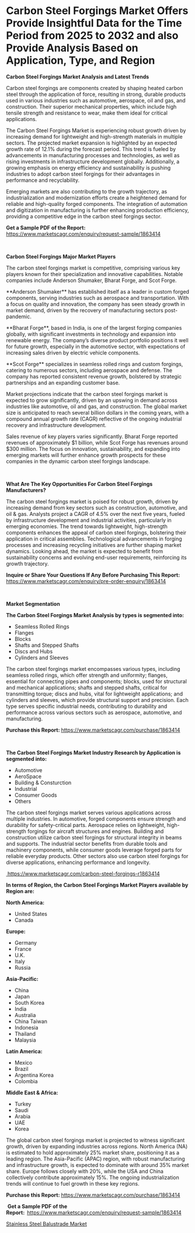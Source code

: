 <p><h1>Carbon Steel Forgings Market Offers Provide Insightful Data for the Time Period from 2025 to 2032 and also Provide Analysis Based on Application, Type, and Region</h1></p><p><strong>Carbon Steel Forgings Market Analysis and Latest Trends</strong></p>
<p><p>Carbon steel forgings are components created by shaping heated carbon steel through the application of force, resulting in strong, durable products used in various industries such as automotive, aerospace, oil and gas, and construction. Their superior mechanical properties, which include high tensile strength and resistance to wear, make them ideal for critical applications.</p><p>The Carbon Steel Forgings Market is experiencing robust growth driven by increasing demand for lightweight and high-strength materials in multiple sectors. The projected market expansion is highlighted by an expected growth rate of 12.1% during the forecast period. This trend is fueled by advancements in manufacturing processes and technologies, as well as rising investments in infrastructure development globally. Additionally, a growing emphasis on energy efficiency and sustainability is pushing industries to adopt carbon steel forgings for their advantages in performance and recyclability.</p><p>Emerging markets are also contributing to the growth trajectory, as industrialization and modernization efforts create a heightened demand for reliable and high-quality forged components. The integration of automation and digitization in manufacturing is further enhancing production efficiency, providing a competitive edge in the carbon steel forgings sector.</p></p>
<p><strong>Get a Sample PDF of the Report:&nbsp;</strong> <a href="https://www.marketscagr.com/enquiry/request-sample/1863414?utm_campaign=2935&utm_medium=2&utm_source=Github&utm_content=ia&utm_term=01042025&utm_id=carbon-steel-forgings">https://www.marketscagr.com/enquiry/request-sample/1863414</a></p>
<p>&nbsp;</p>
<p><strong>Carbon Steel Forgings Major Market Players</strong></p>
<p><p>The carbon steel forgings market is competitive, comprising various key players known for their specialization and innovative capabilities. Notable companies include Anderson Shumaker, Bharat Forge, and Scot Forge.</p><p>**Anderson Shumaker** has established itself as a leader in custom forged components, serving industries such as aerospace and transportation. With a focus on quality and innovation, the company has seen steady growth in market demand, driven by the recovery of manufacturing sectors post-pandemic.</p><p>**Bharat Forge**, based in India, is one of the largest forging companies globally, with significant investments in technology and expansion into renewable energy. The company’s diverse product portfolio positions it well for future growth, especially in the automotive sector, with expectations of increasing sales driven by electric vehicle components.</p><p>**Scot Forge** specializes in seamless rolled rings and custom forgings, catering to numerous sectors, including aerospace and defense. The company has reported consistent revenue growth, bolstered by strategic partnerships and an expanding customer base.</p><p>Market projections indicate that the carbon steel forgings market is expected to grow significantly, driven by an upswing in demand across industries like automotive, oil and gas, and construction. The global market size is anticipated to reach several billion dollars in the coming years, with a compound annual growth rate (CAGR) reflective of the ongoing industrial recovery and infrastructure development.</p><p>Sales revenue of key players varies significantly. Bharat Forge reported revenues of approximately $1 billion, while Scot Forge has revenues around $300 million. The focus on innovation, sustainability, and expanding into emerging markets will further enhance growth prospects for these companies in the dynamic carbon steel forgings landscape.</p></p>
<p>&nbsp;</p>
<p><strong>What Are The Key Opportunities For Carbon Steel Forgings Manufacturers?</strong></p>
<p><p>The carbon steel forgings market is poised for robust growth, driven by increasing demand from key sectors such as construction, automotive, and oil & gas. Analysts project a CAGR of 4.5% over the next five years, fueled by infrastructure development and industrial activities, particularly in emerging economies. The trend towards lightweight, high-strength components enhances the appeal of carbon steel forgings, bolstering their application in critical assemblies. Technological advancements in forging processes and increasing recycling initiatives are further shaping market dynamics. Looking ahead, the market is expected to benefit from sustainability concerns and evolving end-user requirements, reinforcing its growth trajectory.</p></p>
<p><strong>Inquire or Share Your Questions If Any Before Purchasing This Report:</strong> <a href="https://www.marketscagr.com/enquiry/pre-order-enquiry/1863414?utm_campaign=2935&utm_medium=2&utm_source=Github&utm_content=ia&utm_term=01042025&utm_id=carbon-steel-forgings">https://www.marketscagr.com/enquiry/pre-order-enquiry/1863414</a></p>
<p>&nbsp;</p>
<p><strong>Market Segmentation</strong></p>
<p><strong>The Carbon Steel Forgings Market Analysis by types is segmented into:</strong></p>
<p><ul><li>Seamless Rolled Rings</li><li>Flanges</li><li>Blocks</li><li>Shafts and Stepped Shafts</li><li>Discs and Hubs</li><li>Cylinders and Sleeves</li></ul></p>
<p><p>The carbon steel forgings market encompasses various types, including seamless rolled rings, which offer strength and uniformity; flanges, essential for connecting pipes and components; blocks, used for structural and mechanical applications; shafts and stepped shafts, critical for transmitting torque; discs and hubs, vital for lightweight applications; and cylinders and sleeves, which provide structural support and precision. Each type serves specific industrial needs, contributing to durability and performance across various sectors such as aerospace, automotive, and manufacturing.</p></p>
<p><strong>Purchase this Report:&nbsp;</strong><a href="https://www.marketscagr.com/purchase/1863414?utm_campaign=2935&utm_medium=2&utm_source=Github&utm_content=ia&utm_term=01042025&utm_id=carbon-steel-forgings">https://www.marketscagr.com/purchase/1863414</a></p>
<p>&nbsp;</p>
<p><strong>The Carbon Steel Forgings Market Industry Research by Application is segmented into:</strong></p>
<p><ul><li>Automotive</li><li>AeroSpace</li><li>Building & Consturction</li><li>Industrial</li><li>Consumer Goods</li><li>Others</li></ul></p>
<p><p>The carbon steel forgings market serves various applications across multiple industries. In automotive, forged components ensure strength and durability for safety-critical parts. Aerospace relies on lightweight, high-strength forgings for aircraft structures and engines. Building and construction utilize carbon steel forgings for structural integrity in beams and supports. The industrial sector benefits from durable tools and machinery components, while consumer goods leverage forged parts for reliable everyday products. Other sectors also use carbon steel forgings for diverse applications, enhancing performance and longevity.</p></p>
<p><a href="https://www.marketscagr.com/carbon-steel-forgings-r1863414?utm_campaign=2935&utm_medium=2&utm_source=Github&utm_content=ia&utm_term=01042025&utm_id=carbon-steel-forgings">&nbsp;https://www.marketscagr.com/carbon-steel-forgings-r1863414</a></p>
<p><strong>In terms of Region, the Carbon Steel Forgings Market Players available by Region are:</strong></p>
<p>
    <p> <strong> North America: </strong>
        <ul>
            <li>United States</li>
            <li>Canada</li>
        </ul>
        </p> 
    <p> <strong> Europe: </strong>
        <ul>
            <li>Germany</li>
            <li>France</li>
            <li>U.K.</li>
            <li>Italy</li>
            <li>Russia</li>
        </ul>
        </p> 
    <p> <strong> Asia-Pacific: </strong>
        <ul>
            <li>China</li>
            <li>Japan</li>
            <li>South Korea</li>
            <li>India</li>
            <li>Australia</li>
            <li>China Taiwan</li>
            <li>Indonesia</li>
            <li>Thailand</li>
            <li>Malaysia</li>
        </ul>
        </p> 
    <p> <strong> Latin America: </strong>
        <ul>
            <li>Mexico</li>
            <li>Brazil</li>
            <li>Argentina Korea</li>
            <li>Colombia</li>
        </ul>
        </p> 
    <p> <strong> Middle East & Africa: </strong>
        <ul>
            <li>Turkey</li>
            <li>Saudi</li>
            <li>Arabia</li>
            <li>UAE</li>
            <li>Korea</li>
        </ul>
    </p>
    </p>
<p><p>The global carbon steel forgings market is projected to witness significant growth, driven by expanding industries across regions. North America (NA) is estimated to hold approximately 25% market share, positioning it as a leading region. The Asia-Pacific (APAC) region, with robust manufacturing and infrastructure growth, is expected to dominate with around 35% market share. Europe follows closely with 20%, while the USA and China collectively contribute approximately 15%. The ongoing industrialization trends will continue to fuel growth in these key regions.</p></p>
<p><strong>Purchase this Report: </strong><a href="https://www.marketscagr.com/purchase/1863414?utm_campaign=2935&utm_medium=2&utm_source=Github&utm_content=ia&utm_term=01042025&utm_id=carbon-steel-forgings">https://www.marketscagr.com/purchase/1863414</a></p>
<p>&nbsp;<strong>Get a Sample PDF of the Report:&nbsp;&nbsp;</strong><a href="https://www.marketscagr.com/enquiry/request-sample/1863414?utm_campaign=2935&utm_medium=2&utm_source=Github&utm_content=ia&utm_term=01042025&utm_id=carbon-steel-forgings">https://www.marketscagr.com/enquiry/request-sample/1863414</a></p>
<p><strong></strong></p>
<p><p><a href="https://github.com/abedlagagica4/Market-Research-Report-List-1/blob/main/stainless-steel-balustrade-market.md?utm_campaign=2935&utm_medium=2&utm_source=Github&utm_content=ia&utm_term=01042025&utm_id=carbon-steel-forgings">Stainless Steel Balustrade Market</a></p></p>